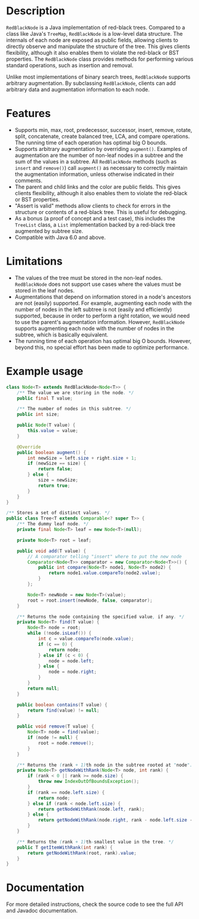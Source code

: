 # Description
`RedBlackNode` is a Java implementation of red-black trees. Compared to a class
like Java's `TreeMap`, `RedBlackNode` is a low-level data structure. The
internals of each node are exposed as public fields, allowing clients to
directly observe and manipulate the structure of the tree. This gives clients
flexibility, although it also enables them to violate the red-black or BST
properties. The `RedBlackNode` class provides methods for performing various
standard operations, such as insertion and removal.

Unlike most implementations of binary search trees, `RedBlackNode` supports
arbitrary augmentation. By subclassing `RedBlackNode`, clients can add arbitrary
data and augmentation information to each node.

# Features
* Supports min, max, root, predecessor, successor, insert, remove, rotate,
  split, concatenate, create balanced tree, LCA, and compare operations. The
  running time of each operation has optimal big O bounds.
* Supports arbitrary augmentation by overriding `augment()`. Examples of
  augmentation are the number of non-leaf nodes in a subtree and the sum of the
  values in a subtree. All `RedBlackNode` methods (such as `insert` and
  `remove()`) call `augment()` as necessary to correctly maintain the
  augmentation information, unless otherwise indicated in their comments.
* The parent and child links and the color are public fields. This gives clients
  flexibility, although it also enables them to violate the red-black or BST
  properties.
* "Assert is valid" methods allow clients to check for errors in the structure
  or contents of a red-black tree. This is useful for debugging.
* As a bonus (a proof of concept and a test case), this includes the `TreeList`
  class, a `List` implementation backed by a red-black tree augmented by subtree
  size.
* Compatible with Java 6.0 and above.

# Limitations
* The values of the tree must be stored in the non-leaf nodes. `RedBlackNode`
  does not support use cases where the values must be stored in the leaf nodes.
* Augmentations that depend on information stored in a node's ancestors are not
  (easily) supported. For example, augmenting each node with the number of nodes
  in the left subtree is not (easily and efficiently) supported, because in
  order to perform a right rotation, we would need to use the parent's
  augmentation information. However, `RedBlackNode` supports augmenting each
  node with the number of nodes in the subtree, which is basically equivalent.
* The running time of each operation has optimal big O bounds. However, beyond
  this, no special effort has been made to optimize performance.

# Example usage
```java
class Node<T> extends RedBlackNode<Node<T>> {
    /** The value we are storing in the node. */
    public final T value;

    /** The number of nodes in this subtree. */
    public int size;

    public Node(T value) {
        this.value = value;
    }

    @Override
    public boolean augment() {
        int newSize = left.size + right.size + 1;
        if (newSize == size) {
            return false;
        } else {
            size = newSize;
            return true;
        }
    }
}
```

```java
/** Stores a set of distinct values. */
public class Tree<T extends Comparable<? super T>> {
    /** The dummy leaf node. */
    private final Node<T> leaf = new Node<T>(null);

    private Node<T> root = leaf;

    public void add(T value) {
        // A comparator telling "insert" where to put the new node
        Comparator<Node<T>> comparator = new Comparator<Node<T>>() {
            public int compare(Node<T> node1, Node<T> node2) {
                return node1.value.compareTo(node2.value);
            }
        };

        Node<T> newNode = new Node<T>(value);
        root = root.insert(newNode, false, comparator);
    }

    /** Returns the node containing the specified value, if any. */
    private Node<T> find(T value) {
        Node<T> node = root;
        while (!node.isLeaf()) {
            int c = value.compareTo(node.value);
            if (c == 0) {
                return node;
            } else if (c < 0) {
                node = node.left;
            } else {
                node = node.right;
            }
        }
        return null;
    }

    public boolean contains(T value) {
        return find(value) != null;
    }

    public void remove(T value) {
        Node<T> node = find(value);
        if (node != null) {
            root = node.remove();
        }
    }

    /** Returns the (rank + 1)th node in the subtree rooted at "node". */
    private Node<T> getNodeWithRank(Node<T> node, int rank) {
        if (rank < 0 || rank >= node.size) {
            throw new IndexOutOfBoundsException();
        }
        if (rank == node.left.size) {
            return node;
        } else if (rank < node.left.size) {
            return getNodeWithRank(node.left, rank);
        } else {
            return getNodeWithRank(node.right, rank - node.left.size - 1);
        }
    }

    /** Returns the (rank + 1)th-smallest value in the tree. */
    public T getItemWithRank(int rank) {
        return getNodeWithRank(root, rank).value;
    }
}
```

# Documentation
For more detailed instructions, check the source code to see the full API and
Javadoc documentation.

